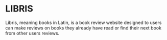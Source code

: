 # LIBRIS

Libris, meaning books in Latin, is a book review website designed to users can make reviews on books they already have read or find their next book from other users reviews.

